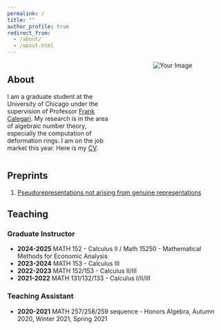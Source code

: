 ```yaml
---
permalink: /
title: ""
author_profile: true
redirect_from: 
  - /about/
  - /about.html
---
```

<div style="display: flex; align-items: flex-start;">
  <div style="flex: 1; padding-right: 20px;">
    <h2>About</h2>
    <p>I am a graduate student at the University of Chicago under the supervision of Professor <a href="https://math.uchicago.edu/~fcale/" target="_blank">Frank Calegari</a>. My research is in the area of algebraic number theory, especially the computation of deformation rings. I am on the job market this year. Here is my <a href="/ljy/assets/Jinyue%20-%20CV.pdf" target="_blank">CV</a>.</p>

  </div>
  <div style="flex: 1; text-align: center;">
    <img src="images/IMG_4530.png" alt="Your Image" style="max-width: 100%; height: auto;">
  </div>
</div>



## Preprints

1. [Pseudorepresentations not arising from genuine representations](https://arxiv.org/abs/2310.16953)

## Teaching

### Graduate Instructor 
- **2024-2025** MATH 152 - Calculus II / Math 15250 - Mathematical Methods for Economic Analysis
- **2023-2024** MATH 153 - Calculus III
- **2022-2023** MATH 152/153 - Calculus II/III
- **2021-2022** MATH 131/132/133 - Calculus I/II/III

### Teaching Assistant
- **2020-2021** MATH 257/258/259 sequence - Honors Algebra, Autumn 2020, Winter 2021, Spring 2021
